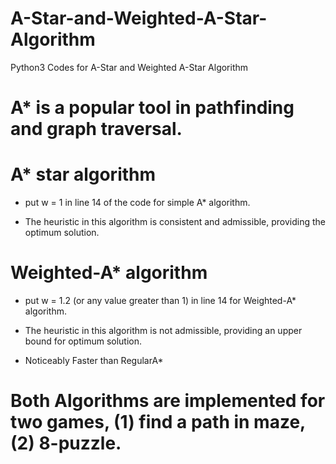 # A-Star-and-Weighted-A-Star-Algorithm
Python3 Codes for A-Star and Weighted A-Star Algorithm

# A* is a popular tool in pathfinding and graph traversal.
# A* star algorithm
* put w = 1 in line 14 of the code for simple A* algorithm. 

* The heuristic in this algorithm is consistent and admissible, providing the optimum solution.

# Weighted-A* algorithm
* put w = 1.2 (or any value greater than 1) in line 14 for Weighted-A* algorithm.

* The heuristic in this algorithm is not admissible, providing an upper bound for optimum solution.

* Noticeably Faster than RegularA*

# Both Algorithms are implemented for two games, (1) find a path in maze, (2) 8-puzzle.
